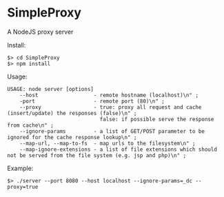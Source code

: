 SimpleProxy
===========

A NodeJS proxy server 

Install:

	$> cd SimpleProxy
	$> npm install

Usage:

	USAGE: node server [options]
		--host					- remote hostname (localhost)\n" ;
		-port					- remote port (80)\n" ;
		--proxy					- true: proxy all request and cache (insert/update) the responses (false)\n" ;
								  false: if possible serve the response from cache\n" ;
		--ignore-params			- a list of GET/POST parameter to be ignored for the cache response lookup\n" ;
		--map-url, --map-to-fs	- map urls to the filesystem\n" ;
		--map-ignore-extensions	- a list of file extensions which should not be served from the file system (e.g. jsp and php)\n" ;

Example:

	$> ./server --port 8080 --host localhost --ignore-params=_dc --proxy=true

